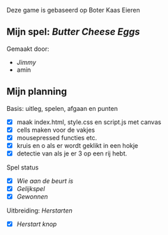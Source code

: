 Deze game is gebaseerd op Boter Kaas Eieren

## Mijn spel: *Butter Cheese Eggs*
Gemaakt door:
- *Jimmy*
- amin 

## Mijn planning

Basis: uitleg, spelen, afgaan en punten
- [x] maak index.html, style.css en script.js met canvas
- [x] cells maken voor de vakjes
- [x] mousepressed functies etc.
- [x] kruis en o als er wordt geklikt in een hokje
- [x] detectie van als je er 3 op een rij hebt.

Spel status
- [x] *Wie aan de beurt is*
- [x] *Gelijkspel*
- [x] *Gewonnen*

Uitbreiding: *Herstarten*
- [x] *Herstart knop*
